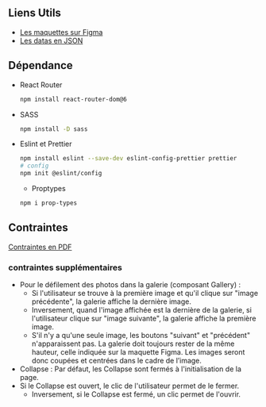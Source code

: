 ## Liens Utils

- [Les maquettes sur Figma](https://www.figma.com/file/bAnXDNqRKCRRP8mY2gcb5p/UI-Design-Kasa-FR?node-id=0%3A1)
- [Les datas en JSON](https://s3-eu-west-1.amazonaws.com/course.oc-static.com/projects/Front-End+V2/P9+React+1/logements.json)

## Dépendance

- React Router

  ```bash
  npm install react-router-dom@6
  ```

- SASS

  ```bash
  npm install -D sass
  ```

- Eslint et Prettier

  ```bash
  npm install eslint --save-dev eslint-config-prettier prettier
  # config
  npm init @eslint/config
  ```

  - Proptypes

   ```bash
   npm i prop-types
   ```

## Contraintes

[Contraintes en PDF](https://course.oc-static.com/projects/Front-End+V2/P9+React+1/Coding+guidelines+Kasa+FR.pdf)

### contraintes supplémentaires

- Pour le défilement des photos dans la galerie (composant Gallery) :
  - Si l'utilisateur se trouve à la première image et qu'il clique sur "image précédente", la galerie affiche la dernière image.
  - Inversement, quand l'image affichée est la dernière de la galerie, si l'utilisateur clique sur "image suivante", la galerie affiche la première image.
  - S'il n'y a qu'une seule image, les boutons "suivant" et "précédent" n'apparaissent pas.
La galerie doit toujours rester de la même hauteur, celle indiquée sur la maquette Figma. Les images seront donc coupées et centrées dans le cadre de l’image.
- Collapse : Par défaut, les Collapse sont fermés à l'initialisation de la page.
- Si le Collapse est ouvert, le clic de l'utilisateur permet de le fermer.
  - Inversement, si le Collapse est fermé, un clic permet de l'ouvrir.
